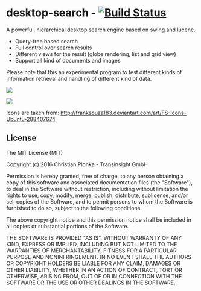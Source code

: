 # desktop-search - [![Build Status](https://travis-ci.org/cxplonka/desktop-search.svg?branch=master)](https://travis-ci.org/cxplonka/desktop-search)

A powerful, hierarchical desktop search engine based on swing and lucene.​​
* Query-tree based search
* Full control over search results 
* Different views for the result (globe rendering, list and grid view)
* Support all kind of documents and images

Please note that this an experimental program to test different kinds of information retrieval
and handling of different kind of data.

![](https://github.com/cxplonka/desktop-search/blob/master/screenshot0.png)

![](https://github.com/cxplonka/desktop-search/blob/master/screenshot1.png)

Icons are taken from: http://franksouza183.deviantart.com/art/FS-Icons-Ubuntu-288407674

## License

The MIT License (MIT)

Copyright (c) 2016 Christian Plonka - Transinsight GmbH

Permission is hereby granted, free of charge, to any person obtaining a copy
of this software and associated documentation files (the "Software"), to deal
in the Software without restriction, including without limitation the rights
to use, copy, modify, merge, publish, distribute, sublicense, and/or sell
copies of the Software, and to permit persons to whom the Software is
furnished to do so, subject to the following conditions:

The above copyright notice and this permission notice shall be included in
all copies or substantial portions of the Software.

THE SOFTWARE IS PROVIDED "AS IS", WITHOUT WARRANTY OF ANY KIND, EXPRESS OR
IMPLIED, INCLUDING BUT NOT LIMITED TO THE WARRANTIES OF MERCHANTABILITY,
FITNESS FOR A PARTICULAR PURPOSE AND NONINFRINGEMENT. IN NO EVENT SHALL THE
AUTHORS OR COPYRIGHT HOLDERS BE LIABLE FOR ANY CLAIM, DAMAGES OR OTHER
LIABILITY, WHETHER IN AN ACTION OF CONTRACT, TORT OR OTHERWISE, ARISING FROM,
OUT OF OR IN CONNECTION WITH THE SOFTWARE OR THE USE OR OTHER DEALINGS IN
THE SOFTWARE.
